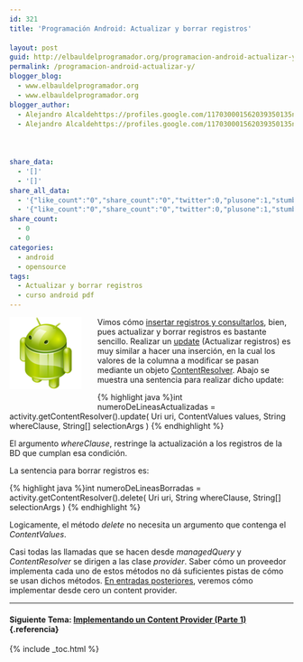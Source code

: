 ```yaml
---
id: 321
title: 'Programación Android: Actualizar y borrar registros'

layout: post
guid: http://elbauldelprogramador.org/programacion-android-actualizar-y-borrar-registros/
permalink: /programacion-android-actualizar-y/
blogger_blog:
  - www.elbauldelprogramador.org
  - www.elbauldelprogramador.org
blogger_author:
  - Alejandro Alcaldehttps://profiles.google.com/117030001562039350135noreply@blogger.com
  - Alejandro Alcaldehttps://profiles.google.com/117030001562039350135noreply@blogger.com

  
  
share_data:
  - '[]'
  - '[]'
share_all_data:
  - '{"like_count":"0","share_count":"0","twitter":0,"plusone":1,"stumble":0,"pinit":0,"count":1,"time":1333551751}'
  - '{"like_count":"0","share_count":"0","twitter":0,"plusone":1,"stumble":0,"pinit":0,"count":1,"time":1333551751}'
share_count:
  - 0
  - 0
categories:
  - android
  - opensource
tags:
  - Actualizar y borrar registros
  - curso android pdf
---
```

<div class="separator" style="clear: both; text-align: center;">
  <a href="/images/2013/07/iconoAndroid.png" imageanchor="1" style="clear:left; float:left;margin-right:1em; margin-bottom:1em"><img border="0" src="/images/2013/07/iconoAndroid.png" style="clear:left; float:left;margin-right:1em; margin-bottom:1em" /></a>
</div>

Vimos cómo [insertar registros y consultarlos][1], bien, pues actualizar y borrar registros es bastante sencillo. Realizar un [update][2] (Actualizar registros) es muy similar a hacer una inserción, en la cual los valores de la columna a modificar se pasan mediante un objeto [ContentResolver][1]. Abajo se muestra una sentencia para realizar dicho update:

  
<!--ad-->

{% highlight java %}int numeroDeLineasActualizadas =
   activity.getContentResolver().update(
      Uri uri,
      ContentValues values, 
      String whereClause,
      String[] selectionArgs )
{% endhighlight %}

El argumento *whereClause*, restringe la actualización a los registros de la BD que cumplan esa condición.

La sentencia para borrar registros es:

{% highlight java %}int numeroDeLineasBorradas =
   activity.getContentResolver().delete(
      Uri uri,
      String whereClause,
      String[] selectionArgs )
{% endhighlight %}

Logicamente, el método *delete* no necesita un argumento que contenga el *ContentValues*.

Casi todas las llamadas que se hacen desde *managedQuery* y *ContentResolver* se dirigen a las clase *provider*. Saber cómo un proveedor implementa cada uno de estos métodos no dá suficientes pistas de cómo se usan dichos métodos. [En entradas posteriores][3], veremos cómo implementar desde cero un content provider.

* * *

#### Siguiente Tema: [Implementando un Content Provider (Parte 1)][4] {.referencia}





 [1]: /programacion-android-insertando
 [2]: /lenguaje-manipulacion-de-datos-dml
 [3]: /programacion-android-implementando-un
 [4]: /programacion-android-implementando-un/

{% include _toc.html %}
